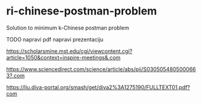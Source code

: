 # ri-chinese-postman-problem
Solution to minimum k-Chinese postman problem

TODO
napravi pdf
napravi prezentaciju

https://scholarsmine.mst.edu/cgi/viewcontent.cgi?article=1050&context=inspire-meetings&.com

https://www.sciencedirect.com/science/article/abs/pii/S0305054805000663?.com

https://liu.diva-portal.org/smash/get/diva2%3A1275190/FULLTEXT01.pdf?com
